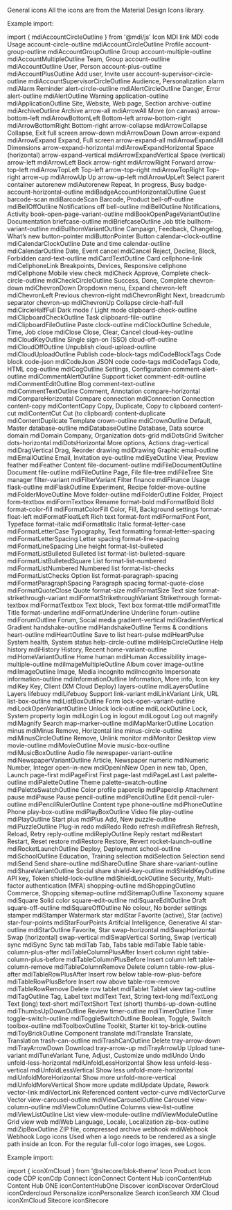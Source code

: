 General icons
All the icons are from the Material Design Icons library.

Example import:

import { mdiAccountCircleOutline } from '@mdi/js'
Icon	MDI link	MDI code	Usage
account-circle-outline	mdiAccountCircleOutline	Profile
account-group-outline	mdiAccountGroupOutline	Group
account-multiple-outline	mdiAccountMultipleOutline	Team, Group
account-outline	mdiAccountOutline	User, Person
account-plus-outline	mdiAccountPlusOutline	Add user, Invite user
account-supervisor-circle-outline	mdiAccountSupervisorCircleOutline	Audience, Personalization
alarm	mdiAlarm	Reminder
alert-circle-outline	mdiAlertCircleOutline	Danger, Error
alert-outline	mdiAlertOutline	Warning
application-outline	mdiApplicationOutline	Site, Website, Web page, Section
archive-outline	mdiArchiveOutline	Archive
arrow-all	mdiArrowAll	Move (on canvas)
arrow-bottom-left	mdiArrowBottomLeft	Bottom-left
arrow-bottom-right	mdiArrowBottomRight	Bottom-right
arrow-collapse	mdiArrowCollapse	Collapse, Exit full screen
arrow-down	mdiArrowDown	Down
arrow-expand	mdiArrowExpand	Expand, Full screen
arrow-expand-all	mdiArrowExpandAll	Dimensions
arrow-expand-horizontal	mdiArrowExpandHorizontal	Space (horizontal)
arrow-expand-vertical	mdiArrowExpandVertical	Space (vertical)
arrow-left	mdiArrowLeft	Back
arrow-right	mdiArrowRight	Forward
arrow-top-left	mdiArrowTopLeft	Top-left
arrow-top-right	mdiArrowTopRight	Top-right
arrow-up	mdiArrowUp	Up
arrow-up-left	mdiArrowUpLeft	Select parent container
autorenew	mdiAutorenew	Repeat, In progress, Busy
badge-account-horizontal-outline	mdiBadgeAccountHorizontalOutline	Guest
barcode-scan	mdiBarcodeScan	Barcode, Product
bell-off-outline	mdiBellOffOutline	Notifications off
bell-outline	mdiBellOutline	Notifications, Activity
book-open-page-variant-outline	mdiBookOpenPageVariantOutline	Documentation
briefcase-outline	mdiBriefcaseOutline	Job title
bullhorn-variant-outline	mdiBullhornVariantOutline	Campaign, Feedback, Changelog, What’s new
button-pointer	mdiButtonPointer	Button
calendar-clock-outline	mdiCalendarClockOutline	Date and time
calendar-outline	mdiCalendarOutline	Date, Event
cancel	mdiCancel	Reject, Decline, Block, Forbidden
card-text-outline	mdiCardTextOutline	Card
cellphone-link	mdiCellphoneLink	Breakpoints, Devices, Responsive
cellphone	mdiCellphone	Mobile view
check	mdiCheck	Approve, Complete
check-circle-outline	mdiCheckCircleOutline	Success, Done, Complete
chevron-down	mdiChevronDown	Dropdown menu, Expand
chevron-left	mdiChevronLeft	Previous
chevron-right	mdiChevronRight	Next, breadcrumb separator
chevron-up	mdiChevronUp	Collapse
circle-half-full	mdiCircleHalfFull	Dark mode / Light mode
clipboard-check-outline	mdiClipboardCheckOutline	Task
clipboard-file-outline	mdiClipboardFileOutline	Paste
clock-outline	mdiClockOutline	Schedule, Time, Job
close	mdiClose	Close, Clear, Cancel
cloud-key-outline	mdiCloudKeyOutline	Single sign-on (SSO)
cloud-off-outline	mdiCloudOffOutline	Unpublish
cloud-upload-outline	mdiCloudUploadOutline	Publish
code-block-tags	mdiCodeBlockTags	Code block
code-json	mdiCodeJson	JSON code
code-tags	mdiCodeTags	Code, HTML
cog-outline	mdiCogOutline	Settings, Configuration
comment-alert-outline	mdiCommentAlertOutline	Support ticket
comment-edit-outline	mdiCommentEditOutline	Blog
comment-text-outline	mdiCommentTextOutline	Comment, Annotation
compare-horizontal	mdiCompareHorizontal	Compare
connection	mdiConnection	Connection
content-copy	mdiContentCopy	Copy, Duplicate, Copy to clipboard
content-cut	mdiContentCut	Cut (to clipboard)
content-duplicate	mdiContentDuplicate	Template
crown-outline	mdiCrownOutline	Default, Master
database-outline	mdiDatabaseOutline	Database, Data source
domain	mdiDomain	Company, Organization
dots-grid	mdiDotsGrid	Switcher
dots-horizontal	mdiDotsHorizontal	More options, Actions
drag-vertical	mdiDragVertical	Drag, Reorder
drawing	mdiDrawing	Graphic
email-outline	mdiEmailOutline	Email, Invitation
eye-outline	mdiEyeOutline	View, Preview
feather	mdiFeather	Content
file-document-outline	mdiFileDocumentOutline	Document
file-outline	mdiFileOutline	Page, File
file-tree	mdiFileTree	Site manager
filter-variant	mdiFilterVariant	Filter
finance	mdiFinance	Usage
flask-outline	mdiFlaskOutline	Experiment, Recipe
folder-move-outline	mdiFolderMoveOutline	Move
folder-outline	mdiFolderOutline	Folder, Project
form-textbox	mdiFormTextbox	Rename
format-bold	mdiFormatBold	Bold
format-color-fill	mdiFormatColorFill	Color, Fill, Background settings
format-float-left	mdiFormatFloatLeft	Rich text
format-font	mdiFormatFont	Font, Typeface
format-italic	mdiFormatItalic	Italic
format-letter-case	mdiFormatLetterCase	Typography, Text formatting
format-letter-spacing	mdiFormatLetterSpacing	Letter spacing
format-line-spacing	mdiFormatLineSpacing	Line height
format-list-bulleted	mdiFormatListBulleted	Bulleted list
format-list-bulleted-square	mdiFormatListBulletedSquare	List
format-list-numbered	mdiFormatListNumbered	Numbered list
format-list-checks	mdiFormatListChecks	Option list
format-paragraph-spacing	mdiFormatParagraphSpacing	Paragraph spacing
format-quote-close	mdiFormatQuoteClose	Quote
format-size	mdiFormatSize	Text size
format-strikethrough-variant	mdiFormatStrikethroughVariant	Strikethrough
format-textbox	mdiFormatTextbox	Text block, Text box
format-title	mdiFormatTitle	Title
format-underline	mdiFormatUnderline	Underline
forum-outline	mdiForumOutline	Forum, Social media
gradient-vertical	mdiGradientVertical	Gradient
handshake-outline	mdiHandshakeOutline	Terms & conditions
heart-outline	mdiHeartOutline	Save to list
heart-pulse	mdiHeartPulse	System health, System status
help-circle-outline	mdiHelpCircleOutline	Help
history	mdiHistory	History, Recent
home-variant-outline	mdiHomeVariantOutline	Home
human	mdiHuman	Accessibility
image-multiple-outline	mdiImageMultipleOutline	Album cover
image-outline	mdiImageOutline	Image, Media
incognito	mdiIncognito	Impersonate
information-outline	mdiInformationOutline	Information, More info, Icon
key	mdiKey	Key, Client (XM Cloud Deploy)
layers-outline	mdiLayersOutline	Layers
lifebuoy	mdiLifebuoy	Support
link-variant	mdiLinkVariant	Link, URL
list-box-outline	mdiListBoxOutline	Form
lock-open-variant-outline	mdiLockOpenVariantOutline	Unlock
lock-outline	mdiLockOutline	Lock, System property
login	mdiLogin	Log in
logout	mdiLogout	Log out
magnify	mdiMagnify	Search
map-marker-outline	mdiMapMarkerOutline	Location
minus	mdiMinus	Remove, Horizontal line
minus-circle-outline	mdiMinusCircleOutline	Remove, Unlink
monitor	mdiMonitor	Desktop view
movie-outline	mdiMovieOutline	Movie
music-box-outline	mdiMusicBoxOutline	Audio file
newspaper-variant-outline	mdiNewspaperVariantOutline	Article, Newspaper
numeric	mdiNumeric	Number, Integer
open-in-new	mdiOpenInNew	Open in new tab, Open, Launch
page-first	mdiPageFirst	First
page-last	mdiPageLast	Last
palette-outline	mdiPaletteOutline	Theme
palette-swatch-outline	mdiPaletteSwatchOutline	Color profile
paperclip	mdiPaperclip	Attachment
pause	mdiPause	Pause
pencil-outline	mdiPencilOutline	Edit
pencil-ruler-outline	mdiPencilRulerOutline	Content type
phone-outline	mdiPhoneOutline	Phone
play-box-outline	mdiPlayBoxOutline	Video file
play-outline	mdiPlayOutline	Start
plus	mdiPlus	Add, New
puzzle-outline	mdiPuzzleOutline	Plug-in
redo	mdiRedo	Redo
refresh	mdiRefresh	Refresh, Reload, Retry
reply-outline	mdiReplyOutline	Reply
restart	mdiRestart	Restart, Reset
restore	mdiRestore	Restore, Revert
rocket-launch-outline	mdiRocketLaunchOutline	Deploy, Deployment
school-outline	mdiSchoolOutline	Education, Training
selection	mdiSelection	Selection
send	mdiSend	Send
share-outline	mdiShareOutline	Share
share-variant-outline	mdiShareVariantOutline	Social share
shield-key-outline	mdiShieldKeyOutline	API key, Token
shield-lock-outline	mdiShieldLockOutline	Security, Multi-factor authentication (MFA)
shopping-outline	mdiShoppingOutline	Commerce, Shopping
sitemap-outline	mdiSitemapOutline	Taxonomy
square	mdiSquare	Solid color
square-edit-outline	mdiSquareEditOutline	Draft
square-off-outline	mdiSquareOffOutline	No colour, No border settings
stamper	mdiStamper	Watermark
star	mdiStar	Favorite (active), Star (active)
star-four-points	mdiStarFourPoints	Artifcial Intelligence, Generative AI
star-outline	mdiStarOutline	Favorite, Star
swap-horizontal	mdiSwapHorizontal	Swap (horizontal)
swap-vertical	mdiSwapVertical	Sorting, Swap (vertical)
sync	mdiSync	Sync
tab	mdiTab	Tab, Tabs
table	mdiTable	Table
table-column-plus-after	mdiTableColumnPlusAfter	Insert column right
table-column-plus-before	mdiTableColumnPlusBefore	Insert column left
table-column-remove	mdiTableColumnRemove	Delete column
table-row-plus-after	mdiTableRowPlusAfter	Insert row below
table-row-plus-before	mdiTableRowPlusBefore	Insert row above
table-row-remove	mdiTableRowRemove	Delete row
tablet	mdiTablet	Tablet view
tag-outline	mdiTagOutline	Tag, Label
text	mdiText	Text, String
text-long	mdiTextLong	Text (long)
text-short	mdiTextShort	Text (short)
thumbs-up-down-outline	mdiThumbsUpDownOutline	Review
timer-outline	mdiTimerOutline	Timer
toggle-switch-outline	mdiToggleSwitchOutline	Boolean, Toggle, Switch
toolbox-outline	mdiToolboxOutline	Toolkit, Starter kit
toy-brick-outline	mdiToyBrickOutline	Component
translate	mdiTranslate	Translate, Translation
trash-can-outline	mdiTrashCanOutline	Delete
tray-arrow-down	mdiTrayArrowDown	Download
tray-arrow-up	mdiTrayArrowUp	Upload
tune-variant	mdiTuneVariant	Tune, Adjust, Customize
undo	mdiUndo	Undo
unfold-less-horizontal	mdiUnfoldLessHorizontal	Show less
unfold-less-vertical	mdiUnfoldLessVertical	Show less
unfold-more-horizontal	mdiUnfoldMoreHorizontal	Show more
unfold-more-vertical	mdiUnfoldMoreVertical	Show more
update	mdiUpdate	Update, Rework
vector-link	mdiVectorLink	Referenced content
vector-curve	mdiVectorCurve	Vector
view-carousel-outline	mdiViewCarouselOutline	Carousel
view-column-outline	mdiViewColumnOutline	Columns
view-list-outline	mdiViewListOutline	List view
view-module-outline	mdiViewModuleOutline	Grid view
web	mdiWeb	Language, Locale, Localization
zip-box-outline	mdiZipBoxOutline	ZIP file, compressed archive
webhook	mdiWebhook	Webhook
Logo icons
Used when a logo needs to be rendered as a single path inside an Icon. For the regular full-color logo images, see Logos.

Example import:

import { iconXmCloud } from '@sitecore/blok-theme'
Icon	Product	Icon code
CDP	iconCdp
Connect	iconConnect
Content Hub	iconContentHub
Content Hub ONE	iconContentHubOne
Discover	iconDiscover
OrderCloud	iconOrdercloud
Personalize	iconPersonalize
Search	iconSearch
XM Cloud	iconXmCloud
Sitecore	iconSitecore